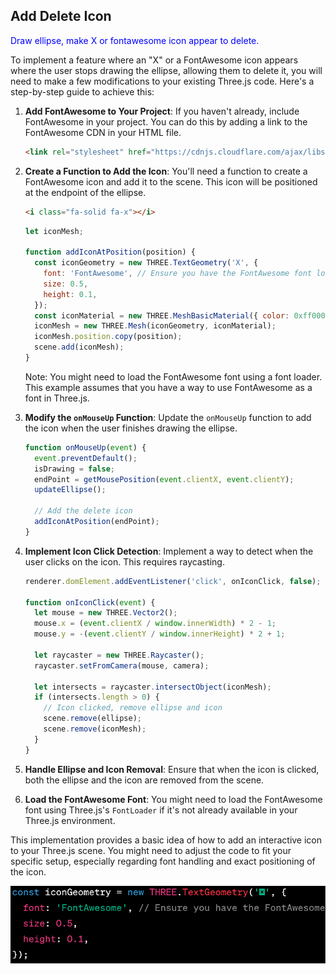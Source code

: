 ## Add Delete Icon

<span style="color:blue;">Draw ellipse, make X or fontawesome icon appear to delete.</span>

To implement a feature where an "X" or a FontAwesome icon appears where the user stops drawing the ellipse, allowing them to delete it, you will need to make a few modifications to your existing Three.js code. Here's a step-by-step guide to achieve this:

1. **Add FontAwesome to Your Project**: If you haven't already, include FontAwesome in your project. You can do this by adding a link to the FontAwesome CDN in your HTML file.

   ```html
   <link rel="stylesheet" href="https://cdnjs.cloudflare.com/ajax/libs/font-awesome/5.15.1/css/all.min.css">
   ```

2. **Create a Function to Add the Icon**: You'll need a function to create a FontAwesome icon and add it to the scene. This icon will be positioned at the endpoint of the ellipse.

   ```html
   <i class="fa-solid fa-x"></i>
   ```

   ```javascript
   let iconMesh;

   function addIconAtPosition(position) {
     const iconGeometry = new THREE.TextGeometry('X', {
       font: 'FontAwesome', // Ensure you have the FontAwesome font loaded
       size: 0.5,
       height: 0.1,
     });
     const iconMaterial = new THREE.MeshBasicMaterial({ color: 0xff0000 });
     iconMesh = new THREE.Mesh(iconGeometry, iconMaterial);
     iconMesh.position.copy(position);
     scene.add(iconMesh);
   }
   ```

   Note: You might need to load the FontAwesome font using a font loader. This example assumes that you have a way to use FontAwesome as a font in Three.js.

3. **Modify the `onMouseUp` Function**: Update the `onMouseUp` function to add the icon when the user finishes drawing the ellipse.

   ```javascript
   function onMouseUp(event) {
     event.preventDefault();
     isDrawing = false;
     endPoint = getMousePosition(event.clientX, event.clientY);
     updateEllipse();

     // Add the delete icon
     addIconAtPosition(endPoint);
   }
   ```

4. **Implement Icon Click Detection**: Implement a way to detect when the user clicks on the icon. This requires raycasting.

   ```javascript
   renderer.domElement.addEventListener('click', onIconClick, false);

   function onIconClick(event) {
     let mouse = new THREE.Vector2();
     mouse.x = (event.clientX / window.innerWidth) * 2 - 1;
     mouse.y = -(event.clientY / window.innerHeight) * 2 + 1;

     let raycaster = new THREE.Raycaster();
     raycaster.setFromCamera(mouse, camera);

     let intersects = raycaster.intersectObject(iconMesh);
     if (intersects.length > 0) {
       // Icon clicked, remove ellipse and icon
       scene.remove(ellipse);
       scene.remove(iconMesh);
     }
   }
   ```

5. **Handle Ellipse and Icon Removal**: Ensure that when the icon is clicked, both the ellipse and the icon are removed from the scene.

6. **Load the FontAwesome Font**: You might need to load the FontAwesome font using Three.js's `FontLoader` if it's not already available in your Three.js environment.

This implementation provides a basic idea of how to add an interactive icon to your Three.js scene. You might need to adjust the code to fit your specific setup, especially regarding font handling and exact positioning of the icon.

![](../images/fontawesome.png)

<br>
